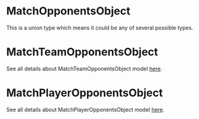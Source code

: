 # MatchOpponentsObject

This is a union type which means it could be any of several possible types.

# MatchTeamOpponentsObject

See all details about MatchTeamOpponentsObject model [here](MatchTeamOpponentsObject.md).

# MatchPlayerOpponentsObject

See all details about MatchPlayerOpponentsObject model [here](MatchPlayerOpponentsObject.md).
